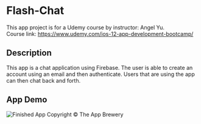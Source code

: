 # Flash-Chat
This app project is for a Udemy course by instructor: Angel Yu.</br>
Course link: https://www.udemy.com/ios-12-app-development-bootcamp/

## Description
This app is a chat application using Firebase. The user is able to create an account using an email and then authenticate. Users that are using the app can then chat back and forth.
## App Demo
![Finished App](https://github.com/londonappbrewery/Images/blob/master/Flash%20Chat.gif)
Copyright © The App Brewery
